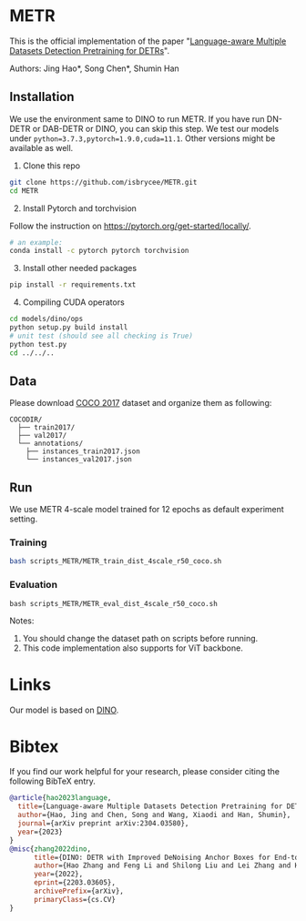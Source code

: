 # METR 

This is the official implementation of the paper "[Language-aware Multiple Datasets Detection Pretraining for DETRs](https://arxiv.org/abs/2304.03580)". 

Authors: Jing Hao*, Song Chen*, Shumin Han

## Installation
We use the environment same to DINO to run METR. If you have run DN-DETR or DAB-DETR or DINO, you can skip this step.
We test our models under ```python=3.7.3,pytorch=1.9.0,cuda=11.1```. Other versions might be available as well.

1. Clone this repo
```sh
git clone https://github.com/isbrycee/METR.git
cd METR
```

2. Install Pytorch and torchvision

Follow the instruction on https://pytorch.org/get-started/locally/.
```sh
# an example:
conda install -c pytorch pytorch torchvision
```

3. Install other needed packages
```sh
pip install -r requirements.txt
```

4. Compiling CUDA operators
```sh
cd models/dino/ops
python setup.py build install
# unit test (should see all checking is True)
python test.py
cd ../../..
```

## Data
Please download [COCO 2017](https://cocodataset.org/) dataset and organize them as following:
```
COCODIR/
  ├── train2017/
  ├── val2017/
  └── annotations/
  	├── instances_train2017.json
  	└── instances_val2017.json
```

## Run
We use METR 4-scale model trained for 12 epochs as default experiment setting.

### Training

```sh
bash scripts_METR/METR_train_dist_4scale_r50_coco.sh

```

### Evaluation
```
bash scripts_METR/METR_eval_dist_4scale_r50_coco.sh
```
Notes:
1. You should change the dataset path on scripts before running.
2. This code implementation also supports for ViT backbone.

# Links
Our model is based on [DINO](https://arxiv.org/abs/2203.03605).


# Bibtex
If you find our work helpful for your research, please consider citing the following BibTeX entry.   
```bibtex
@article{hao2023language,
  title={Language-aware Multiple Datasets Detection Pretraining for DETRs},
  author={Hao, Jing and Chen, Song and Wang, Xiaodi and Han, Shumin},
  journal={arXiv preprint arXiv:2304.03580},
  year={2023}
}
@misc{zhang2022dino,
      title={DINO: DETR with Improved DeNoising Anchor Boxes for End-to-End Object Detection}, 
      author={Hao Zhang and Feng Li and Shilong Liu and Lei Zhang and Hang Su and Jun Zhu and Lionel M. Ni and Heung-Yeung Shum},
      year={2022},
      eprint={2203.03605},
      archivePrefix={arXiv},
      primaryClass={cs.CV}
}
```
